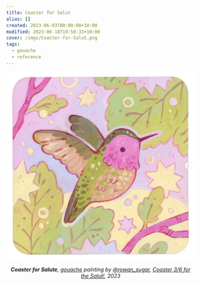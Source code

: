 ```yaml
---
title: Coaster for Salut
alias: []
created: 2023-06-03T00:00:00+10:00
modified: 2023-06-18T19:58:33+10:00
cover: /imgs/Coaster-for-Salut.png
tags:
  - gouache
  - reference
---
```


![Coaster for Salute](imgs/coaster-for-salut.png)

*<center>**Coaster for Salute**, [gouache](gouache.md) painting by [@rowan_sugar](https://rowansugar.carrd.co), [Coaster 3/6 for the Salut!](https://www.instagram.com/p/Cst6vuNP8Tj/), 2023</center>*
